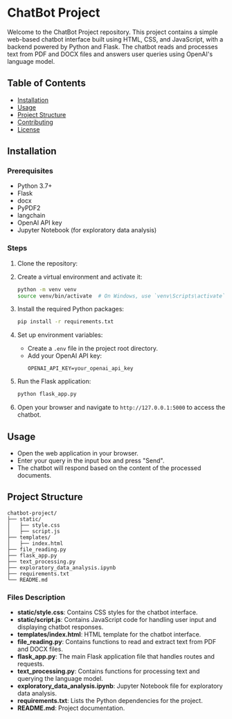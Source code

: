# ChatBot Project

Welcome to the ChatBot Project repository. This project contains a simple web-based chatbot interface built using HTML, CSS, and JavaScript, with a backend powered by Python and Flask. The chatbot reads and processes text from PDF and DOCX files and answers user queries using OpenAI's language model.

## Table of Contents
- [Installation](#installation)
- [Usage](#usage)
- [Project Structure](#project-structure)
- [Contributing](#contributing)
- [License](#license)

## Installation

### Prerequisites
- Python 3.7+
- Flask
- docx
- PyPDF2
- langchain
- OpenAI API key
- Jupyter Notebook (for exploratory data analysis)

### Steps

1. Clone the repository:

2. Create a virtual environment and activate it:
    ```sh
    python -m venv venv
    source venv/bin/activate  # On Windows, use `venv\Scripts\activate`
    ```

3. Install the required Python packages:
    ```sh
    pip install -r requirements.txt
    ```

4. Set up environment variables:
    - Create a `.env` file in the project root directory.
    - Add your OpenAI API key:
      ```env
      OPENAI_API_KEY=your_openai_api_key
      ```

5. Run the Flask application:
    ```sh
    python flask_app.py
    ```

6. Open your browser and navigate to `http://127.0.0.1:5000` to access the chatbot.

## Usage

- Open the web application in your browser.
- Enter your query in the input box and press "Send".
- The chatbot will respond based on the content of the processed documents.

## Project Structure

```plaintext
chatbot-project/
├── static/
│   ├── style.css
│   ├── script.js
├── templates/
│   ├── index.html
├── file_reading.py
├── flask_app.py
├── text_processing.py
├── exploratory_data_analysis.ipynb
├── requirements.txt
└── README.md
```

### Files Description

- **static/style.css**: Contains CSS styles for the chatbot interface.
- **static/script.js**: Contains JavaScript code for handling user input and displaying chatbot responses.
- **templates/index.html**: HTML template for the chatbot interface.
- **file_reading.py**: Contains functions to read and extract text from PDF and DOCX files.
- **flask_app.py**: The main Flask application file that handles routes and requests.
- **text_processing.py**: Contains functions for processing text and querying the language model.
- **exploratory_data_analysis.ipynb**: Jupyter Notebook file for exploratory data analysis.
- **requirements.txt**: Lists the Python dependencies for the project.
- **README.md**: Project documentation.

